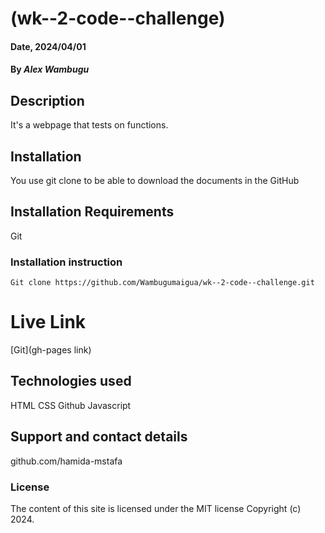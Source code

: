 # (wk--2-code--challenge)

#### Date, 2024/04/01

#### By *Alex Wambugu*

## Description
It's a webpage that tests on functions.

## Installation
You use git clone to be able to download the documents in the GitHub

## Installation Requirements
Git

### Installation instruction
```
Git clone https://github.com/Wambugumaigua/wk--2-code--challenge.git

```

# Live Link
[Git](gh-pages link)

## Technologies used
HTML
CSS
Github
Javascript

## Support and contact details
github.com/hamida-mstafa

### License
The content of this site is licensed under the MIT license
Copyright (c) 2024.
